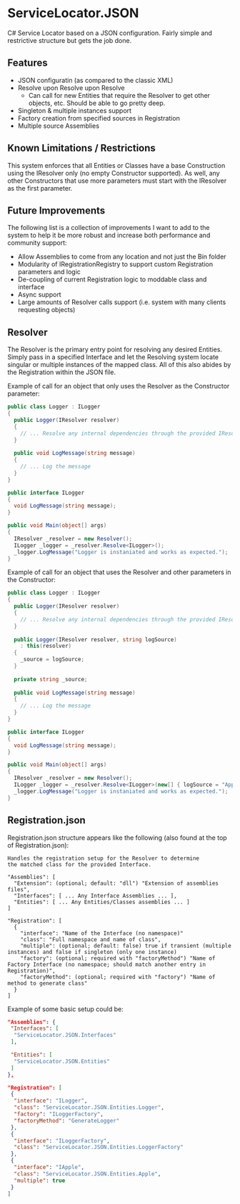 # ServiceLocator.JSON
C# Service Locator based on a JSON configuration.  Fairly simple and restrictive structure but gets the job done.

## Features
* JSON configuratin (as compared to the classic XML)
* Resolve upon Resolve upon Resolve
  * Can call for new Entities that require the Resolver to get other objects, etc. Should be able to go pretty deep.
* Singleton & multiple instances support
* Factory creation from specified sources in Registration
* Multiple source Assemblies

## Known Limitations / Restrictions
This system enforces that all Entities or Classes have a base Construction using the IResolver only (no empty Constructor supported).  As well, any other Constructors that use more parameters must start with the IResolver as the first parameter.

## Future Improvements
The following list is a collection of improvements I want to add to the system to help it be more robust and increase both performance and community support:
* Allow Assemblies to come from any location and not just the Bin folder 
* Modularity of IRegistrationRegistry to support custom Registration parameters and logic
* De-coupling of current Registration logic to moddable class and interface
* Async support
* Large amounts of Resolver calls support (i.e. system with many clients requesting objects)

## Resolver
The Resolver is the primary entry point for resolving any desired Entities.  Simply pass in a specified Interface and let the Resolving system locate singular or multiple instances of the mapped class.  All of this also abides by the Registration within the JSON file.

Example of call for an object that only uses the Resolver as the Constructor parameter:
``` c#
public class Logger : ILogger
{
  public Logger(IResolver resolver)
  {
    // ... Resolve any internal dependencies through the provided IResolver
  }
  
  public void LogMessage(string message)
  {
    // ... Log the message
  }
}

public interface ILogger
{
  void LogMessage(string message);
}

public void Main(object[] args)
{
  IResolver _resolver = new Resolver();
  ILogger _logger = _resolver.Resolve<ILogger>();
  _logger.LogMessage("Logger is instaniated and works as expected.");
}
```

Example of call for an object that uses the Resolver and other parameters in the Constructor:
``` c#
public class Logger : ILogger
{
  public Logger(IResolver resolver)
  {
    // ... Resolve any internal dependencies through the provided IResolver
  }
  
  public Logger(IResolver resolver, string logSource)
    : this(resolver)
  {
    _source = logSource;
  }
  
  private string _source;
  
  public void LogMessage(string message)
  {
    // ... Log the message
  }
}

public interface ILogger
{
  void LogMessage(string message);
}

public void Main(object[] args)
{
  IResolver _resolver = new Resolver();
  ILogger _logger = _resolver.Resolve<ILogger>(new[] { logSource = "Application" });
  _logger.LogMessage("Logger is instaniated and works as expected.");
}
```

## Registration.json
Registration.json structure appears like the following (also found at the top of Registration.json):
```
Handles the registration setup for the Resolver to determine
the matched class for the provided Interface.
 
"Assemblies": [
  "Extension": (optional; default: "dll") "Extension of assemblies files",
  "Interfaces": [ ... Any Interface Assemblies ... ],
  "Entities": [ ... Any Entities/Classes assemblies ... ]
]
 
"Registration": [
  {
    "interface": "Name of the Interface (no namespace)"
    "class": "Full namespace and name of class",
    "multiple": (optional; default: false) true if transient (multiple instances) and false if singleton (only one instance)
    "factory": (optional; required with "factoryMethod") "Name of Factory Interface (no namespace; should match another entry in Registration)",
    "factoryMethod": (optional; required with "factory") "Name of method to generate class"
  }
]
```
Example of some basic setup could be:
``` json
"Assemblies": {
 "Interfaces": [
  "ServiceLocator.JSON.Interfaces"
 ],

 "Entities": [
  "ServiceLocator.JSON.Entities"
 ]
},

"Registration": [
 {
  "interface": "ILogger",
  "class": "ServiceLocator.JSON.Entities.Logger",
  "factory": "ILoggerFactory",
  "factoryMethod": "GenerateLogger"
 },
 {
  "interface": "ILoggerFactory",
  "class": "ServiceLocator.JSON.Entities.LoggerFactory"
 },
 {
  "interface": "IApple",
  "class": "ServiceLocator.JSON.Entities.Apple",
  "multiple": true
 }
]
```
